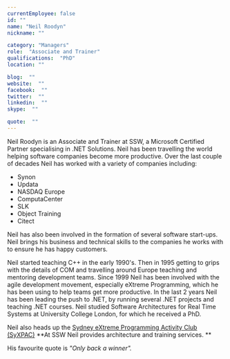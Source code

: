 ```yaml
---
currentEmployee: false
id: ""
name: "Neil Roodyn"
nickname: ""

category: "Managers"
role:  "Associate and Trainer"
qualifications:  "PhD"
location: ""

blog:  ""
website:  ""
facebook:  ""
twitter:  ""
linkedin:  ""
skype:  ""

quote:  ""
---
```


Neil Roodyn is an Associate and Trainer at SSW, a Microsoft Certified Partner specialising in .NET Solutions. Neil has been travelling the world helping software companies become more productive. Over the last couple of decades Neil has worked with a variety of companies including:

*   Synon
*   Updata
*   NASDAQ Europe
*   ComputaCenter
*   SLK
*   Object Training
*   Citect

Neil has also been involved in the formation of several software start-ups. Neil brings his business and technical skills to the companies he works with to ensure he has happy customers.

Neil started teaching C++ in the early 1990's. Then in 1995 getting to grips with the details of COM and travelling around Europe teaching and mentoring development teams. Since 1999 Neil has been involved with the agile development movement, especially eXtreme Programming, which he has been using to help teams get more productive. In the last 2 years Neil has been leading the push to .NET, by running several .NET projects and teaching .NET courses. Neil studied Software Architectures for Real Time Systems at University College London, for which he received a PhD.

Neil also heads up the [Sydney eXtreme Programming Activity Club (SyXPAC)](http://tech.groups.yahoo.com/group/SyXPAC/)
**At SSW Neil provides architecture and training services. **

His favourite quote is *"Only back a winner".*